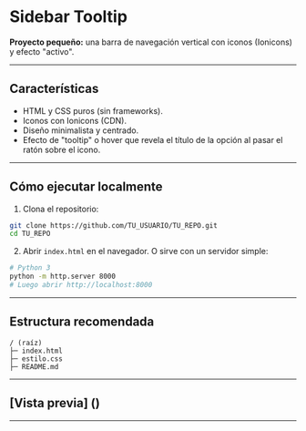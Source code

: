 # Sidebar Tooltip

**Proyecto pequeño:** una barra de navegación vertical con iconos (Ionicons) y efecto "activo".

---

## Características

* HTML y CSS puros (sin frameworks).
* Iconos con Ionicons (CDN).
* Diseño minimalista y centrado.
* Efecto de "tooltip" o hover que revela el título de la opción al pasar el ratón sobre el icono.

---

## Cómo ejecutar localmente

1. Clona el repositorio:

```bash
git clone https://github.com/TU_USUARIO/TU_REPO.git
cd TU_REPO
```

2. Abrir `index.html` en el navegador. O sirve con un servidor simple:

```bash
# Python 3
python -m http.server 8000
# Luego abrir http://localhost:8000
```

---

## Estructura recomendada

```
/ (raíz)
├─ index.html
├─ estilo.css
├─ README.md

```

---

## [Vista previa] ()

---

